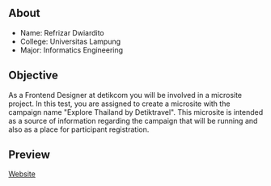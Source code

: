 ## About

- Name: Refrizar Dwiardito
- College: Universitas Lampung
- Major: Informatics Engineering

## Objective

As a Frontend Designer at detikcom you will be involved in a microsite project. In this test, you are assigned to create a microsite with the campaign name "Explore Thailand by Detiktravel".
This microsite is intended as a source of information regarding the campaign that will be running and also as a place for participant registration.

## Preview

[Website]([https://detikcom-frontenddesignassignment-haikelilhamhakim.pages.dev/](https://detikcom-frontend-design-assignment-three.vercel.app/))
